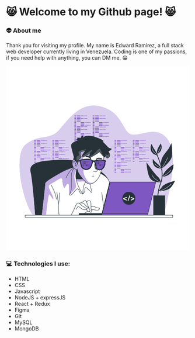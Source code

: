 # :smile_cat: Welcome to my Github page! :smile_cat:  

### :alien: About me
Thank you for visiting my profile. My name is Edward Ramirez, a full stack web developer currently living in Venezuela. Coding is one of my passions, if you need help with anything, you can DM me. :grin:  

<img src="https://github.com/eddarv/eddarv/blob/main/coding-animate.svg" style="margin: auto; text-align: center;"/>

### :computer: Technologies I use:
* HTML
* CSS
* Javascript
* NodeJS + expressJS
* React + Redux
* Figma
* Git
* MySQL
* MongoDB
